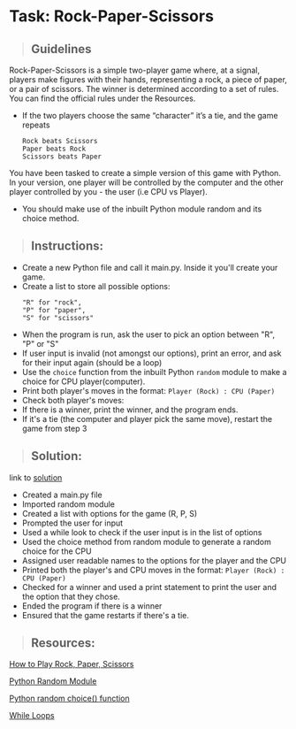 # Task: Rock-Paper-Scissors

>## Guidelines

Rock-Paper-Scissors is a simple two-player game where, at a signal, players make figures with their hands, representing a rock, a piece of paper, or a pair of scissors. The winner is determined according to a set of rules. You can find the official rules under the Resources.


- If the two players choose the same “character” it’s a tie, and the game repeats
    ```
    Rock beats Scissors
    Paper beats Rock
    Scissors beats Paper
    ```

You have been tasked to create a simple version of this game with Python. In your version, one player will be controlled by the computer and the other player controlled by you - the user (i.e CPU vs Player). 

- You should make use of the inbuilt Python module random and its choice method.

>## Instructions:

- Create a new Python file and call it main.py. Inside it you'll create your game.
- Create a list to store all possible options:
    ```
    "R" for "rock", 
    "P" for "paper", 
    "S" for "scissors"
    ```
- When the program is run, ask the user to pick an option between "R", "P" or "S"
- If user input is invalid (not amongst our options), print an error, and ask for their input again (should be a loop)
- Use the `choice` function from the inbuilt Python `random` module to make a choice for CPU player(computer).
- Print both player's moves in the format: `Player (Rock) : CPU (Paper)`
- Check both player's moves: 
- If there is a winner, print the winner, and the program ends. 
- If it's a tie (the computer and player pick the same move), restart the game from step 3

>## Solution:

link to [solution](https://github.com/pauline-banye/rps-game)
- Created a main.py file
- Imported random module
- Created a list with options for the game (R, P, S)
- Prompted the user for input
- Used a while look to check if the user input is in the list of options
- Used the choice method from random module to generate a random choice for the CPU
- Assigned user readable names to the options for the player and the CPU
- Printed both the player's and CPU moves in the format: `Player (Rock) : CPU (Paper)`
- Checked for a winner and used a print statement to print the user and the option that they chose.
- Ended the program if there is a winner
- Ensured that the game restarts if there's a tie.





>## Resources:

[How to Play Rock, Paper, Scissors](https://www.youtube.com/watch?v=ND4fd6yScBM)

[Python Random Module](https://www.w3schools.com/python/module_random.asp)

[Python random choice() function](https://pynative.com/python-random-choice/) 

[While Loops](https://www.youtube.com/watch?v=J8dkgM8Mck0&list=PLxuUHF3OiqfWAITD4gPUHZ1GcYRqmyF7P&index=19)